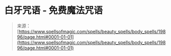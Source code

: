 <!--yml

分类：未分类

日期：2024年06月12日 19:02:16

-->

# 白牙咒语 - 免费魔法咒语

> 来源：[https://www.spellsofmagic.com/spells/beauty_spells/body_spells/19896/page.html#0001-01-01](https://www.spellsofmagic.com/spells/beauty_spells/body_spells/19896/page.html#0001-01-01)

